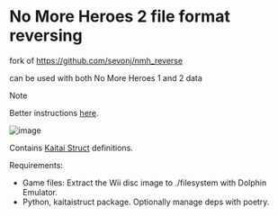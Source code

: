 # No More Heroes 2 file format reversing

fork of https://github.com/sevonj/nmh_reverse

can be used with both No More Heroes 1 and 2 data

> [!NOTE]  
> Better instructions [here](https://tcp-23.github.io/nmh_reverse/tools/nmh_reverse_scripts/).

![image](https://github.com/user-attachments/assets/625044d5-f970-4bf6-aafe-20b4fb902551)

Contains [Kaitai Struct](https://kaitai.io/) definitions.

Requirements:
- Game files: Extract the Wii disc image to ./filesystem with Dolphin Emulator.
- Python, kaitaistruct package. Optionally manage deps with poetry.
